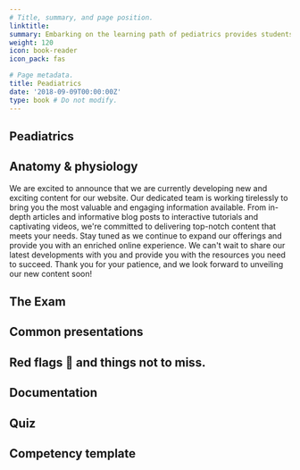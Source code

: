 ```yaml
---
# Title, summary, and page position.
linktitle: 
summary: Embarking on the learning path of pediatrics provides students with the knowledge and skills necessary to deliver specialized care to infants, children, and adolescents. By understanding the unique aspects of child development and addressing the specific health needs of pediatric patients, learners contribute to promoting the well-being and optimal growth of the younger population.
weight: 120
icon: book-reader
icon_pack: fas

# Page metadata.
title: Peadiatrics
date: '2018-09-09T00:00:00Z'
type: book # Do not modify.
---
```


## Peadiatrics



## Anatomy & physiology

We are  excited to announce that we are currently developing new and exciting content for our website. Our dedicated team is working tirelessly to bring you the most valuable and engaging information available. From in-depth articles and informative blog posts to interactive tutorials and captivating videos, we're committed to delivering top-notch content that meets your needs. Stay tuned as we continue to expand our offerings and provide you with an enriched online experience. We can't wait to share our latest developments with you and provide you with the resources you need to succeed. Thank you for your patience, and we look forward to unveiling our new content soon!

## The Exam


## Common presentations


## Red flags 🚩 and things not to miss. 


## Documentation



## Quiz



## Competency template 
